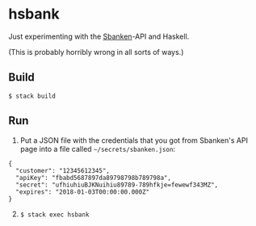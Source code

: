 # hsbank

Just experimenting with the [Sbanken](https://sbanken.no/)-API and
Haskell.

(This is probably horribly wrong in all sorts of ways.)

## Build

``` {.example}
$ stack build
```

## Run

1. Put a JSON file with the credentials that you got from Sbanken's API
   page into a file called `~/secrets/sbanken.json`:

  ``` {.javascript}
  {
    "customer": "12345612345",
    "apiKey": "fbabd5687897da89798798b789798a",
    "secret": "ufhiuhiuBJKNuihiu89789-789hfkje=fewewf343MZ",
    "expires": "2018-01-03T00:00:00.000Z"
  }
  ```

2. `$ stack exec hsbank`
